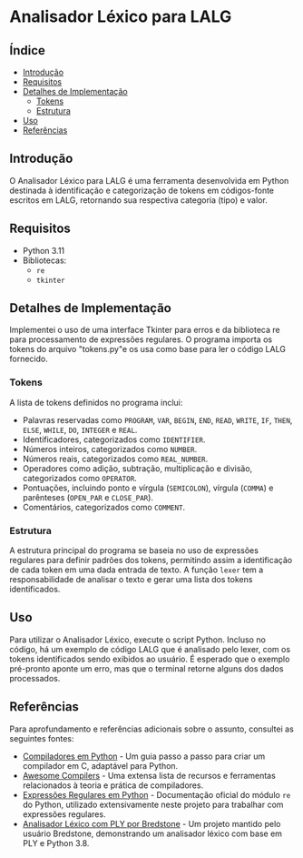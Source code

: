 # Analisador Léxico para LALG

## Índice

- [Introdução](#introdução)
- [Requisitos](#requisitos)
- [Detalhes de Implementação](#detalhes-de-implementação)
  - [Tokens](#tokens)
  - [Estrutura](#estrutura)
- [Uso](#uso)
- [Referências](#referências)

## Introdução

O Analisador Léxico para LALG é uma ferramenta desenvolvida em Python destinada à identificação e categorização de tokens em códigos-fonte escritos em LALG, retornando sua respectiva categoria (tipo) e valor.


## Requisitos
- Python 3.11
- Bibliotecas: 
  - `re`
  - `tkinter`

## Detalhes de Implementação

Implementei o uso de uma interface Tkinter para erros e da biblioteca re para processamento de expressões regulares. O programa importa os tokens do arquivo "tokens.py"e os usa como base para ler o código LALG fornecido.

### Tokens

A lista de tokens definidos no programa inclui:

- Palavras reservadas como `PROGRAM`, `VAR`, `BEGIN`, `END`, `READ`, `WRITE`, `IF`, `THEN`, `ELSE`, `WHILE`, `DO`, `INTEGER` e `REAL`.
- Identificadores, categorizados como `IDENTIFIER`.
- Números inteiros, categorizados como `NUMBER`.
- Números reais, categorizados como `REAL_NUMBER`.
- Operadores como adição, subtração, multiplicação e divisão, categorizados como `OPERATOR`.
- Pontuações, incluindo ponto e vírgula (`SEMICOLON`), vírgula (`COMMA`) e parênteses (`OPEN_PAR` e `CLOSE_PAR`).
- Comentários, categorizados como `COMMENT`.

### Estrutura

A estrutura principal do programa se baseia no uso de expressões regulares para definir padrões dos tokens, permitindo assim a identificação de cada token em uma dada entrada de texto. A função `lexer` tem a responsabilidade de analisar o texto e gerar uma lista dos tokens identificados.

## Uso

Para utilizar o Analisador Léxico, execute o script Python. Incluso no código, há um exemplo de código LALG que é analisado pelo lexer, com os tokens identificados sendo exibidos ao usuário. É esperado que o exemplo pré-pronto aponte um erro, mas que o terminal retorne alguns dos dados processados.

## Referências

Para aprofundamento e referências adicionais sobre o assunto, consultei as seguintes fontes:

- [Compiladores em Python](https://github.com/DoctorWkt/acwj) - Um guia passo a passo para criar um compilador em C, adaptável para Python.
- [Awesome Compilers](https://github.com/aalhour/awesome-compilers) - Uma extensa lista de recursos e ferramentas relacionados à teoria e prática de compiladores.
- [Expressões Regulares em Python](https://docs.python.org/3/library/re.html) - Documentação oficial do módulo `re` do Python, utilizado extensivamente neste projeto para trabalhar com expressões regulares.
- [Analisador Léxico com PLY por Bredstone](https://github.com/Bredstone/Analisador-Lexico-Python) - Um projeto mantido pelo usuário Bredstone, demonstrando um analisador léxico com base em PLY e Python 3.8.
